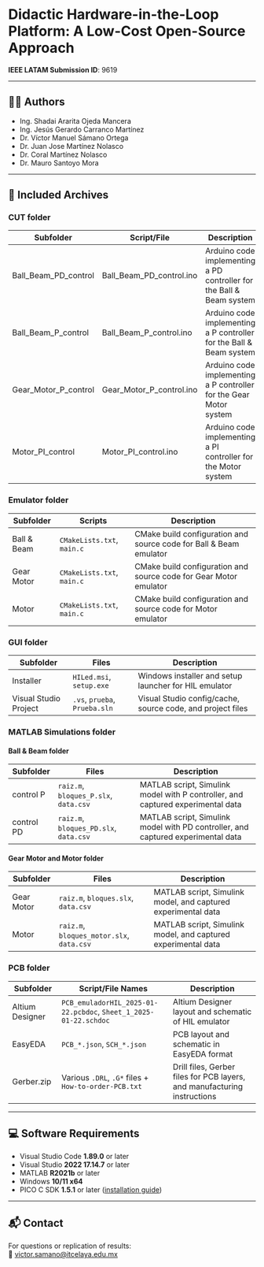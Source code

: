 # Didactic Hardware-in-the-Loop Platform: A Low-Cost Open-Source Approach

**IEEE LATAM Submission ID**: 9619

---

## 👨‍🔬 Authors

- Ing. Shadai Ararita Ojeda Mancera  
- Ing. Jesús Gerardo Carranco Martínez  
- Dr. Víctor Manuel Sámano Ortega  
- Dr. Juan Jose Martínez Nolasco  
- Dr. Coral Martínez Nolasco  
- Dr. Mauro Santoyo Mora

---

## 📁 Included Archives

### CUT folder

| Subfolder             | Script/File                       | Description                                                               |
|-----------------------|-----------------------------------|---------------------------------------------------------------------------|
| Ball_Beam_PD_control  | Ball_Beam_PD_control.ino          | Arduino code implementing a PD controller for the Ball & Beam system      |
| Ball_Beam_P_control   | Ball_Beam_P_control.ino           | Arduino code implementing a P controller for the Ball & Beam system       |
| Gear_Motor_P_control  | Gear_Motor_P_control.ino          | Arduino code implementing a P controller for the Gear Motor system        |
| Motor_PI_control      | Motor_PI_control.ino              | Arduino code implementing a PI controller for the Motor system            |

### Emulator folder

| Subfolder     | Scripts                  | Description                                                                 |
|---------------|---------------------------|-----------------------------------------------------------------------------|
| Ball & Beam   | `CMakeLists.txt`, `main.c`| CMake build configuration and source code for Ball & Beam emulator         |
| Gear Motor    | `CMakeLists.txt`, `main.c`| CMake build configuration and source code for Gear Motor emulator          |
| Motor         | `CMakeLists.txt`, `main.c`| CMake build configuration and source code for Motor emulator               |

### GUI folder

| Subfolder                | Files                                     | Description                                                                 |
|--------------------------|-------------------------------------------|-----------------------------------------------------------------------------|
| Installer                | `HILed.msi`, `setup.exe`                  | Windows installer and setup launcher for HIL emulator                      |
| Visual Studio Project    | `.vs`, `prueba`, `Prueba.sln`             | Visual Studio config/cache, source code, and project files                 |

### MATLAB Simulations folder

#### Ball & Beam folder

| Subfolder     | Files                                 | Description                                                                  |
|---------------|----------------------------------------|------------------------------------------------------------------------------|
| control P     | `raiz.m`, `bloques_P.slx`, `data.csv` | MATLAB script, Simulink model with P controller, and captured experimental data |
| control PD    | `raiz.m`, `bloques_PD.slx`, `data.csv`| MATLAB script, Simulink model with PD controller, and captured experimental data |

#### Gear Motor and Motor folder

| Subfolder     | Files                                   | Description                                                                  |
|---------------|------------------------------------------|------------------------------------------------------------------------------|
| Gear Motor    | `raiz.m`, `bloques.slx`, `data.csv`      | MATLAB script, Simulink model, and captured experimental data               |
| Motor         | `raiz.m`, `bloques_motor.slx`, `data.csv`| MATLAB script, Simulink model, and captured experimental data               |

### PCB folder

| Subfolder         | Script/File Names                                      | Description                                                                 |
|-------------------|--------------------------------------------------------|-----------------------------------------------------------------------------|
| Altium Designer   | `PCB_emuladorHIL_2025-01-22.pcbdoc`, `Sheet_1_2025-01-22.schdoc` | Altium Designer layout and schematic of HIL emulator              |
| EasyEDA           | `PCB_*.json`, `SCH_*.json`                             | PCB layout and schematic in EasyEDA format                                  |
| Gerber.zip        | Various `.DRL`, `.G*` files + `How-to-order-PCB.txt`   | Drill files, Gerber files for PCB layers, and manufacturing instructions    |

---

## 💻 Software Requirements

- Visual Studio Code **1.89.0** or later  
- Visual Studio **2022 17.14.7** or later  
- MATLAB **R2021b** or later  
- Windows **10/11 x64**  
- PICO C SDK **1.5.1** or later ([installation guide](https://www.youtube.com/watch?v=gElPEETEqHI))

---

## 📬 Contact

For questions or replication of results:  
📧 [victor.samano@itcelaya.edu.mx](mailto:victor.samano@itcelaya.edu.mx)
